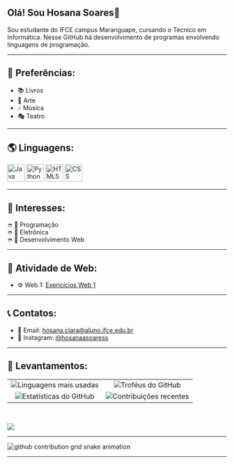 ## Olá! Sou Hosana Soares🌠
Sou estudante do IFCE campus Maranguape, cursando o Técnico em Informática. Nesse GitHub há desenvolvimento de programas envolvendo linguagens de programação. 

-------
## 🌟 Preferências:

- 📚 Livros
- 🎨 Arte
- 🎶 Música
- 🎭 Teatro

-------
## 🌎 Linguagens: <br>

<img src="https://icongr.am/devicon/java-original.svg?size=128&color=currentColor" width="40" height="40" alt="Java Icon"> <img src="https://icongr.am/devicon/python-original.svg?size=128&color=currentColor" width="40" height="40" alt="Python Icon"> <img src="https://icongr.am/devicon/html5-original.svg?size=128&color=currentColor" width="40" height="40" alt="HTML5 Icon"> <img src="https://icongr.am/devicon/css3-original.svg?size=128&color=currentColor" width="40" height="40" alt="CSS Icon">

 --------
## 📃 Interesses: <br>

➮ 💫 Programação <br>
➮ 💫 Eletrônica <br>
➮ 💫 Desenvolvimento Web <br>

--------

## 🧪 Atividade de Web:
- ⚙️ Web 1: [Exericícios Web 1]((https://github.com/hosanasoares/Atividades-WEB-I---HTML))

---------

## 📞 Contatos:
- 📩 Email: hosana.clara@aluno.ifce.edu.br
- 📱 Instagram: [@hosanaasoaress](https://www.instagram.com/hosanaasoaress/)


<hr>

 ## 🚀 Levantamentos:
 
<table align="center">
  <tr>
    <td align="center"><img src="https://github-readme-stats.vercel.app/api/top-langs/?username=hosanasoares&layout=compact&theme=cobalt" alt="Linguagens mais usadas"/></td>
    <td align="center"><img src="https://github-profile-trophy.vercel.app/?username=hosanasoares&theme=radical&column=3&margin-w=15&margin-h=15" alt="Troféus do GitHub"/></td>
  </tr>
  <tr>
    <td align="center"><img src="https://github-readme-stats.vercel.app/api?username=hosanasoares&show_icons=true&theme=cobalt" alt="Estatísticas do GitHub" /></td>
    <td align="center"><img src="https://github-readme-streak-stats.herokuapp.com/?user=hosanasoares&theme=cobalt" alt="Contribuições recentes"/></td>
  </tr>
</table>

<br>



<div> 

<a href = "mailto:hosana.clara@aluno.ifce.edu.br"><img src="https://img.shields.io/badge/-Gmail-%23333?style=for-the-badge&logo=gmail&logoColor=white" target="_blank"></a>


</div>

<hr>
<div>
  <picture>
    <source media="(prefers-color-scheme: dark)" srcset="https://raw.githubusercontent.com/hosanasoaress/hosanasoares/output/github-contribution-grid-snake-dark.svg">
    <source media="(prefers-color-scheme: light)" srcset="https://raw.githubusercontent.com/hosanasoaress/hosanasoares/output/github-contribution-grid-snake.svg">
    <img alt="github contribution grid snake animation" src="https://raw.githubusercontent.com/hosanasoaress/hosanasoares/output/github-contribution-grid-snake.svg">
  </picture>
</div>

<hr>
